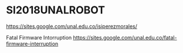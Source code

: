 # SI2018UNALROBOT

https://sites.google.com/unal.edu.co/isiperezmorales/

Fatal Firmware Intorruption
https://sites.google.com/unal.edu.co/fatal-firmware-interruption
